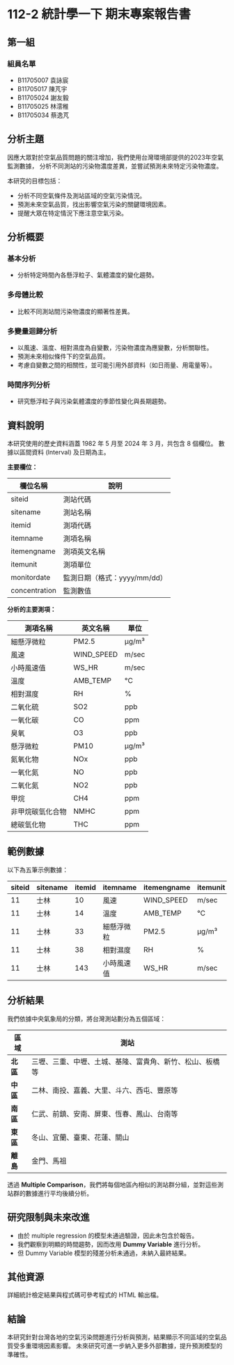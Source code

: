 # 112-2 統計學一下 期末專案報告書

## 第一組

### 組員名單
- B11705007 袁詠宸  
- B11705017 陳芃宇  
- B11705024 謝友毅  
- B11705025 林澐稚  
- B11705034 蔡逸芃  

## 分析主題
因應大眾對於空氣品質問題的關注增加，我們使用台灣環境部提供的2023年空氣監測數據，
分析不同測站的污染物濃度差異，並嘗試預測未來特定污染物濃度。

本研究的目標包括：
- 分析不同空氣條件及測站區域的空氣污染情況。
- 預測未來空氣品質，找出影響空氣污染的關鍵環境因素。
- 提醒大眾在特定情況下應注意空氣污染。

## 分析概要

### **基本分析**
- 分析特定時間內各懸浮粒子、氣體濃度的變化趨勢。

### **多母體比較**
- 比較不同測站間污染物濃度的顯著性差異。

### **多變量迴歸分析**
- 以風速、溫度、相對濕度為自變數，污染物濃度為應變數，分析關聯性。
- 預測未來相似條件下的空氣品質。
- 考慮自變數之間的相關性，並可能引用外部資料（如日雨量、用電量等）。

### **時間序列分析**
- 研究懸浮粒子與污染氣體濃度的季節性變化與長期趨勢。

## 資料說明
本研究使用的歷史資料涵蓋 1982 年 5 月至 2024 年 3 月，共包含 8 個欄位。
數據以區間資料 (Interval) 及日期為主。

**主要欄位：**

| 欄位名稱 | 說明 |
|----------|------|
| siteid | 測站代碼 |
| sitename | 測站名稱 |
| itemid | 測項代碼 |
| itemname | 測項名稱 |
| itemengname | 測項英文名稱 |
| itemunit | 測項單位 |
| monitordate | 監測日期（格式：yyyy/mm/dd） |
| concentration | 監測數值 |

**分析的主要測項：**

| 測項名稱 | 英文名稱 | 單位 |
|-----------|-------------|------|
| 細懸浮微粒 | PM2.5 | μg/m³ |
| 風速 | WIND_SPEED | m/sec |
| 小時風速值 | WS_HR | m/sec |
| 溫度 | AMB_TEMP | °C |
| 相對濕度 | RH | % |
| 二氧化硫 | SO2 | ppb |
| 一氧化碳 | CO | ppm |
| 臭氧 | O3 | ppb |
| 懸浮微粒 | PM10 | μg/m³ |
| 氮氧化物 | NOx | ppb |
| 一氧化氮 | NO | ppb |
| 二氧化氮 | NO2 | ppb |
| 甲烷 | CH4 | ppm |
| 非甲烷碳氫化合物 | NMHC | ppm |
| 總碳氫化物 | THC | ppm |

## 範例數據
以下為五筆示例數據：

| siteid | sitename | itemid | itemname | itemengname | itemunit | monitordate | concentration |
|--------|----------|--------|-----------|-------------|----------|-------------|--------------|
| 11 | 士林 | 10 | 風速 | WIND_SPEED | m/sec | 2024/4/1 | 2 |
| 11 | 士林 | 14 | 溫度 | AMB_TEMP | °C | 2024/4/1 | 24.9 |
| 11 | 士林 | 33 | 細懸浮微粒 | PM2.5 | μg/m³ | 2024/4/1 | 12.4 |
| 11 | 士林 | 38 | 相對濕度 | RH | % | 2024/4/1 | 60 |
| 11 | 士林 | 143 | 小時風速值 | WS_HR | m/sec | 2024/4/1 | 1.4 |

## 分析結果

我們依據中央氣象局的分類，將台灣測站劃分為五個區域：

| 區域 | 測站 |
|------|------|
| **北區** | 三壢、三重、中壢、土城、基隆、富貴角、新竹、松山、板橋等 |
| **中區** | 二林、南投、嘉義、大里、斗六、西屯、豐原等 |
| **南區** | 仁武、前鎮、安南、屏東、恆春、鳳山、台南等 |
| **東區** | 冬山、宜蘭、臺東、花蓮、關山 |
| **離島** | 金門、馬祖 |

透過 **Multiple Comparison**，我們將每個地區內相似的測站群分組，並對這些測站群的數據進行平均後續分析。

## 研究限制與未來改進
- 由於 multiple regression 的模型未通過驗證，因此未包含於報告。
- 我們觀察到明顯的時間趨勢，因而改用 **Dummy Variable** 進行分析。
- 但 Dummy Variable 模型的殘差分析未通過，未納入最終結果。

## 其他資源
詳細統計檢定結果與程式碼可參考程式的 HTML 輸出檔。

## 結論
本研究針對台灣各地的空氣污染問題進行分析與預測，結果顯示不同區域的空氣品質受多重環境因素影響。
未來研究可進一步納入更多外部數據，提升預測模型的準確性。

